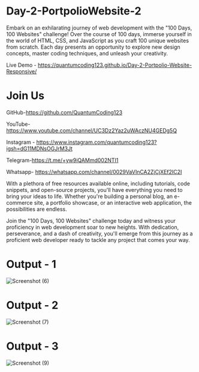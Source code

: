 # Day-2-PortpolioWebsite-2

Embark on an exhilarating journey of web development with the "100 Days, 100 Websites" challenge! Over the course of 100 days, immerse yourself in the world of HTML, CSS, and JavaScript as you craft 100 unique websites from scratch. Each day presents an opportunity to explore new design concepts, master coding techniques, and unleash your creativity.

Live Demo - https://quantumcoding123.github.io/Day-2-Portpolio-Website-Responsive/

# Join Us

GitHub-https://github.com/QuantumCoding123

YouTube-https://www.youtube.com/channel/UC3Dz2Yaz2uWAczNU4GEDg5Q

Instagram - https://www.instagram.com/quantumcoding123?igsh=dG11MDNsOGJrM3Jt

Telegram-https://t.me/+yw9iQAMmd002NTI1

Whatsapp- https://whatsapp.com/channel/0029VaVInCA2ZjCjXEf2IC2I

With a plethora of free resources available online, including tutorials, code snippets, and open-source projects, you'll have everything you need to bring your ideas to life. Whether you're building a personal blog, an e-commerce site, a portfolio showcase, or an interactive web application, the possibilities are endless.

Join the "100 Days, 100 Websites" challenge today and witness your proficiency in web development soar to new heights. With dedication, perseverance, and a dash of creativity, you'll emerge from this journey as a proficient web developer ready to tackle any project that comes your way.

# Output - 1

![Screenshot (6)](https://github.com/QuantumCoding123/Day-2-Portpolio-Website-Responsive/assets/166281221/7fb47805-d8cc-47e4-b696-8e1696c12860)

# Output - 2

![Screenshot (7)](https://github.com/QuantumCoding123/Day-2-Portpolio-Website-Responsive/assets/166281221/261c96d8-faef-41fd-9886-e1070566cd87)

# Output - 3

![Screenshot (9)](https://github.com/QuantumCoding123/Day-2-Portpolio-Website-Responsive/assets/166281221/dfba3034-1f1a-4b6b-9278-92cb629ff1b9)



